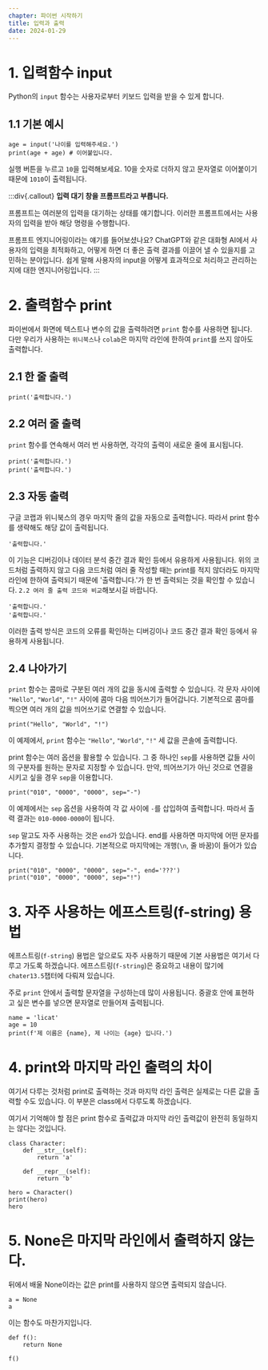 ```yaml
---
chapter: 파이썬 시작하기
title: 입력과 출력
date: 2024-01-29
---
```


# 1. 입력함수 input

Python의 `input` 함수는 사용자로부터 키보드 입력을 받을 수 있게 합니다.

## 1.1 기본 예시

```python-exec
age = input('나이를 입력해주세요.')
print(age + age) # 이어붙입니다.
```

실행 버튼을 누르고 `10`을 입력해보세요. 10을 숫자로 더하지 않고 문자열로 이어붙이기 때문에 `1010`이 출력됩니다.

:::div{.callout}
**입력 대기 창을 프롬프트라고 부릅니다.**

프롬프트는 여러분의 입력을 대기하는 상태를 얘기합니다. 이러한 프롬프트에서는 사용자의 입력을 받아 해당 명령을 수행합니다.

프롬프트 엔지니어링이라는 얘기를 들어보셨나요? ChatGPT와 같은 대화형 AI에서 사용자의 입력을 최적화하고, 어떻게 하면 더 좋은 출력 결과를 이끌어 낼 수 있을지를 고민하는 분야입니다. 쉽게 말해 사용자의 input을 어떻게 효과적으로 처리하고 관리하는지에 대한 엔지니어링입니다.
:::

# 2. 출력함수 print

파이썬에서 화면에 텍스트나 변수의 값을 출력하려면 `print` 함수를 사용하면 됩니다. 다만 우리가 사용하는 `위니북스`나 `colab`은 마지막 라인에 한하여 `print`를 쓰지 않아도 출력합니다.

## 2.1 한 줄 출력

```python-exec
print('출력합니다.')
```

## 2.2 여러 줄 출력

`print` 함수를 연속해서 여러 번 사용하면, 각각의 출력이 새로운 줄에 표시됩니다.

```python-exec
print('출력합니다.')
print('출력합니다.')
```

## 2.3 자동 출력

구글 코랩과 위니북스의 경우 마지막 줄의 값을 자동으로 출력합니다. 따라서 print 함수를 생략해도 해당 값이 출력됩니다.

```python-exec
'출력합니다.'
```

이 기능은 디버깅이나 데이터 분석 중간 결과 확인 등에서 유용하게 사용됩니다. 위의 코드처럼 출력하지 않고 다음 코드처럼 여러 줄 작성할 때는 print를 적지 않더라도 마지막 라인에 한하여 출력되기 때문에 '출력합니다.'가 한 번 출력되는 것을 확인할 수 있습니다. `2.2 여러 줄 출력 코드와 비교`해보시길 바랍니다.

```python-exec
'출력합니다.'
'출력합니다.'
```

이러한 출력 방식은 코드의 오류를 확인하는 디버깅이나 코드 중간 결과 확인 등에서 유용하게 사용됩니다.

## 2.4 나아가기

`print` 함수는 콤마로 구분된 여러 개의 값을 동시에 출력할 수 있습니다. 각 문자 사이에 `"Hello"`, `"World"`, `"!"` 사이에 콤마 다음 띄어쓰기가 들어갑니다. 기본적으로 콤마를 찍으면 여러 개의 값을 띄어쓰기로 연결할 수 있습니다.

```python-exec
print("Hello", "World", "!")
```

이 예제에서, `print` 함수는 `"Hello"`, `"World"`, `"!"` 세 값을 콘솔에 출력합니다.

print 함수는 여러 옵션을 활용할 수 있습니다. 그 중 하나인 `sep`를 사용하면 값들 사이의 구분자를 원하는 문자로 지정할 수 있습니다. 만약, 띄어쓰기가 아닌 것으로 연결을 시키고 싶을 경우 `sep`을 이용합니다.

```python-exec
print("010", "0000", "0000", sep="-")
```

이 예제에서는 `sep` 옵션을 사용하여 각 값 사이에 `-`를 삽입하여 출력합니다. 따라서 출력 결과는 `010-0000-0000`이 됩니다.

`sep` 말고도 자주 사용하는 것은 `end`가 있습니다. end를 사용하면 마지막에 어떤 문자를 추가할지 결정할 수 있습니다. 기본적으로 마지막에는 개행(`\n`, 줄 바꿈)이 들어가 있습니다.

```python-exec
print("010", "0000", "0000", sep="-", end='???')
print("010", "0000", "0000", sep="!")
```

# 3. 자주 사용하는 에프스트링(f-string) 용법

에프스트링(`f-string`) 용법은 앞으로도 자주 사용하기 때문에 기본 사용법은 여기서 다루고 가도록 하겠습니다. 에프스트링(`f-string`)은 중요하고 내용이 많기에 `chater13.5`챕터에 다뤄져 있습니다.

주로 `print` 안에서 출력할 문자열을 구성하는데 많이 사용됩니다. 중괄호 안에 표현하고 싶은 변수를 넣으면 문자열로 만들어져 출력됩니다.

```python-exec
name = 'licat'
age = 10
print(f'제 이름은 {name}, 제 나이는 {age} 입니다.')
```

# 4. print와 마지막 라인 출력의 차이

여기서 다루는 것처럼 print로 출력하는 것과 마지막 라인 출력은 실제로는 다른 값을 출력할 수도 있습니다. 이 부분은 class에서 다루도록 하겠습니다.

여기서 기억해야 할 점은 print 함수로 출력값과 마지막 라인 출력값이 완전히 동일하지는 않다는 것입니다.

```python-exec
class Character:
    def __str__(self):
        return 'a'

    def __repr__(self):
        return 'b'

hero = Character()
print(hero)
hero
```

# 5. None은 마지막 라인에서 출력하지 않는다.

뒤에서 배울 None이라는 값은 print를 사용하지 않으면 출력되지 않습니다.

```python-exec
a = None
a
```

이는 함수도 마찬가지입니다.

```python-exec
def f():
    return None

f()
```
